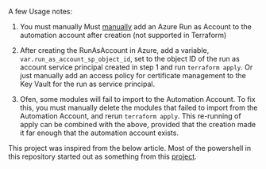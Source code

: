 A few Usage notes: 

1. You must manually Must [manually](https://docs.microsoft.com/en-us/azure/automation/manage-runas-account#creating-a-run-as-account-in-azure-portal) add an Azure Run as Account to the automation account after creation (not supported in Terraform)

2. After creating the RunAsAccount in Azure, add a variable, `var.run_as_account_sp_object_id`, set to the 
object ID of the run as account service principal created in step 1 and run `terraform apply`. Or just manually add an access policy for certificate 
management to the Key Vault for the run as service principal.

3. Ofen, some modules will fail to import to the Automation Account. To fix this, you must manually delete the modules that failed to import from the Automation Account, and rerun `terraform apply`. This re-running of apply can be combined with the above, provided that the creation made it far enough that the automation account exists.

This project was inspired from the below article. Most of the powershell in this repository started out 
as something from this [project](https://medium.com/@brentrobinson5/automating-certificate-management-with-azure-and-lets-encrypt-fee6729e2b78).
